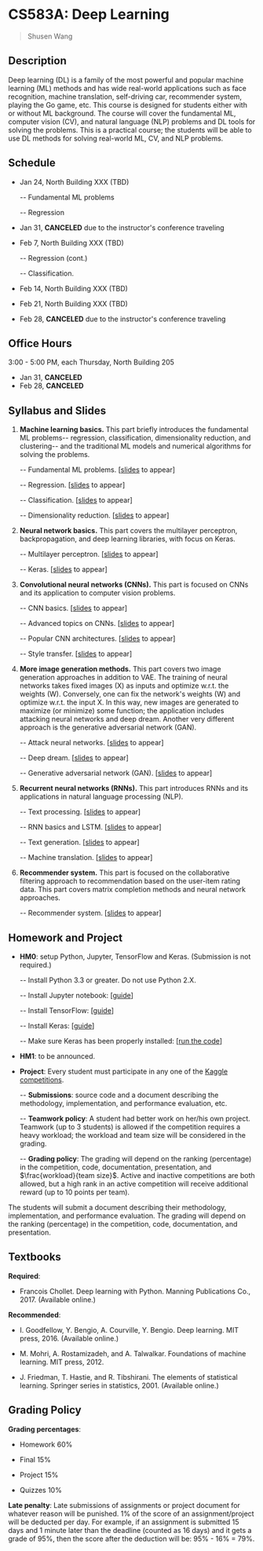 CS583A: Deep Learning
============


>  Shusen Wang



Description
---------
Deep learning (DL) is a family of the most powerful and popular machine learning (ML) methods and has wide real-world applications such as face recognition, machine translation, self-driving car, recommender system, playing the Go game, etc. This course is designed for students either with or without ML background. The course will cover the fundamental ML, computer vision (CV), and natural language (NLP) problems and DL tools for solving the problems. This is a practical course; the students will be able to use DL methods for solving real-world ML, CV, and NLP problems.



Schedule
---------

- Jan 24, North Building XXX (TBD)

    -- Fundamental ML problems
    
    -- Regression

- Jan 31, **CANCELED** due to the instructor's conference traveling

- Feb 7, North Building XXX (TBD)

    -- Regression (cont.)
    
    -- Classification.
    
- Feb 14, North Building XXX (TBD)

- Feb 21, North Building XXX (TBD)

- Feb 28, **CANCELED** due to the instructor's conference traveling


Office Hours
---------

3:00 - 5:00 PM, each Thursday, North Building 205

- Jan 31, **CANCELED**
- Feb 28, **CANCELED**


Syllabus and Slides
---------

1. **Machine learning basics.**
This part briefly introduces the fundamental ML problems-- regression, classification, dimensionality reduction, and clustering-- and the traditional ML models and numerical algorithms for solving the problems.

    -- Fundamental ML problems. [[slides]() to appear]
    
    -- Regression. [[slides]() to appear]
    
    -- Classification. [[slides]() to appear]
    
    -- Dimensionality reduction. [[slides]() to appear]
    
2. **Neural network basics.**
This part covers the multilayer perceptron, backpropagation, and deep learning libraries, with focus on Keras.

    -- Multilayer perceptron. [[slides]() to appear]
    
    -- Keras. [[slides]() to appear]
    
3. **Convolutional neural networks (CNNs).**
This part is focused on CNNs and its application to computer vision problems.

    -- CNN basics. [[slides]() to appear]
    
    -- Advanced topics on CNNs. [[slides]() to appear]
    
    -- Popular CNN architectures. [[slides]() to appear]
    
    -- Style transfer. [[slides]() to appear]


4. **More image generation methods.**
This part covers two image generation approaches in addition to VAE.
The training of neural networks takes fixed images (X) as inputs and optimize w.r.t. the weights (W). Conversely, one can fix the network's weights (W) and optimize w.r.t. the input X. In this way, new images are generated to maximize (or minimize) some function; the application includes attacking neural networks and deep dream.
Another very different approach is the generative adversarial network (GAN).

    -- Attack neural networks. [[slides]() to appear]
    
    -- Deep dream. [[slides]() to appear]
    
    -- Generative adversarial network (GAN). [[slides]() to appear]


5. **Recurrent neural networks (RNNs).**
This part introduces RNNs and its applications in natural language processing (NLP).

    -- Text processing. [[slides]() to appear]
    
    -- RNN basics and LSTM. [[slides]() to appear]
    
    -- Text generation. [[slides]() to appear]
    
    -- Machine translation. [[slides]() to appear]

5. **Recommender system.**
This part is focused on the collaborative filtering approach to recommendation based on the user-item rating data.
This part covers matrix completion methods and neural network approaches. 

    -- Recommender system. [[slides]() to appear]




Homework and Project
---------

- **HM0**: setup Python, Jupyter, TensorFlow and Keras. (Submission is not required.)

    -- Install Python 3.3 or greater. Do not use Python 2.X.
    
    -- Install Jupyter notebook: [[guide](http://jupyter.org/install)]
    
    -- Install TensorFlow: [[guide](https://www.tensorflow.org/install/)]
    
    -- Install Keras: [[guide](https://keras.io/#installation)]
    
    -- Make sure Keras has been properly installed: [[run the code](https://keras.io/#getting-started-30-seconds-to-keras)]

- **HM1**: to be announced.


- **Project**: Every student must participate in any one of the [Kaggle competitions](https://www.kaggle.com/competitions). 

    -- **Submissions**: source code and a document describing the methodology, implementation, and performance evaluation, etc.
    
    -- **Teamwork policy**: A student had better work on her/his own project. Teamwork (up to 3 students) is allowed if the competition requires a heavy workload; the workload and team size will be considered in the grading.
    
    -- **Grading policy**: The grading will depend on the ranking (percentage) in the competition, code, documentation, presentation, and $\frac{workload}{team size}$. Active and inactive competitions are both allowed, but a high rank in an active competition will receive additional reward (up to 10 points per team).
    

    
The students will submit a document describing their methodology, implementation, and performance evaluation. The grading will depend on the ranking (percentage) in the competition, code, documentation, and presentation.



Textbooks
---------

**Required**:

- Francois Chollet. Deep learning with Python. Manning Publications Co., 2017. (Available online.)

**Recommended**:

- I. Goodfellow, Y. Bengio, A. Courville, Y. Bengio. Deep learning. MIT press, 2016. (Available online.)
    
- M. Mohri, A. Rostamizadeh, and A. Talwalkar. Foundations of machine learning. MIT press, 2012.
    
- J. Friedman, T. Hastie, and R. Tibshirani. The elements of statistical learning. Springer series in statistics, 2001. (Available online.)



Grading Policy
---------

**Grading percentages**:

- Homework 60\%

- Final 15\%

- Project 15\%

- Quizzes 10\%

**Late penalty**:
Late submissions of assignments or project document for whatever reason will be punished. 1\% of the score of an assignment/project will be deducted per day. For example, if an assignment is submitted 15 days and 1 minute later than the deadline (counted as 16 days) and it gets a grade of 95\%, then the score after the deduction will be: 95\% - 16\% = 79\%.



